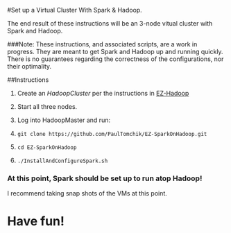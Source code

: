 #Set up a Virtual Cluster With Spark & Hadoop.

The end result of these instructions will be an 3-node vitual cluster with Spark and Hadoop.

###Note: These instructions, and associated scripts, are a work in progress. They are meant to get Spark and Hadoop up and running quickly. There is no guarantees regarding the correctness of the configurations, nor their optimality.

##Instructions
1. Create an *HadoopCluster* per the instructions in [EZ-Hadoop](https://github.com/PaulTomchik/EZ-Hadoop)

2. Start all three nodes.

3. Log into HadoopMaster and run:
  1. `git clone https://github.com/PaulTomchik/EZ-SparkOnHadoop.git`
  2. `cd EZ-SparkOnHadoop`
  3. `./InstallAndConfigureSpark.sh`

### At this point, Spark should be set up to run atop Hadoop!
I recommend taking snap shots of the VMs at this point.

# Have fun!
